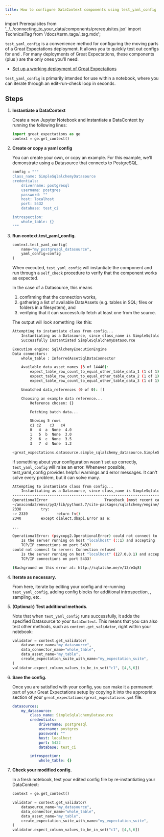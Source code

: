 ```yaml
---
title: How to configure DataContext components using test_yaml_config
---
```

import Prerequisites from '../../connecting_to_your_data/components/prerequisites.jsx'
import TechnicalTag from '/docs/term_tags/_tag.mdx';

``test_yaml_config`` is a convenience method for configuring the moving parts of a Great Expectations deployment. It allows you to quickly test out configs for <TechnicalTag relative="../../../" tag="datasource" text="Datasources" /> and <TechnicalTag relative="../../../" tag="store" text="Stores" />. For many deployments of Great Expectations, these components (plus <TechnicalTag relative="../../../" tag="expectation" text="Expectations" />) are the only ones you'll need.

<Prerequisites>

- [Set up a working deployment of Great Expectations](../../../tutorials/getting_started/intro.md)

</Prerequisites>

``test_yaml_config`` is primarily intended for use within a notebook, where you can iterate through an edit-run-check loop in seconds.

Steps
-----

1. **Instantiate a DataContext**

    Create a new Jupyter Notebook and instantiate a DataContext by running the following lines:

    ```python
    import great_expectations as ge
    context = ge.get_context()
    ```

2. **Create or copy a yaml config**

    You can create your own, or copy an example. For this example, we'll demonstrate using a Datasource that connects to PostgreSQL.

    ```python
    config = """
    class_name: SimpleSqlalchemyDatasource
    credentials:
        drivername: postgresql
        username: postgres
        password: ""
        host: localhost
        port: 5432
        database: test_ci

    introspection:
        whole_table: {}
    """
    ```

3. **Run context.test_yaml_config.**

    ```python
    context.test_yaml_config(
        name="my_postgresql_datasource",
        yaml_config=config
    )
    ```

    When executed, ``test_yaml_config`` will instantiate the component and run through a ``self_check`` procedure to verify that the component works as expected.
    
    In the case of a Datasource, this means

    1. confirming that the connection works,
    2. gathering a list of available DataAssets (e.g. tables in SQL; files or folders in a filesystem), and
    3. verifying that it can successfully fetch at least one <TechnicalTag relative="../../../" tag="batch" text="Batch" /> from the source.

    The output will look something like this:

    ```bash
    Attempting to instantiate class from config...
        Instantiating as a Datasource, since class_name is SimpleSqlalchemyDatasource
        Successfully instantiated SimpleSqlalchemyDatasource

    Execution engine: SqlAlchemyExecutionEngine
    Data connectors:
        whole_table : InferredAssetSqlDataConnector

        Available data_asset_names (3 of 14440):
            expect_table_row_count_to_equal_other_table_data_1 (1 of 1): [{}]
            expect_table_row_count_to_equal_other_table_data_2 (1 of 1): [{}]
            expect_table_row_count_to_equal_other_table_data_3 (1 of 1): [{}]

        Unmatched data_references (0 of 0): []

        Choosing an example data reference...
            Reference chosen: {}

            Fetching batch data...

            Showing 5 rows
            c1 c2    c3   c4
            0   4  a  None  4.0
            1   5  b  None  3.0
            2   6  c  None  3.5
            3   7  d  None  1.2

    <great_expectations.datasource.simple_sqlalchemy_datasource.SimpleSqlalchemyDatasource at 0x12c1e4d50>
    ```

    If something about your configuration wasn't set up correctly, ``test_yaml_config`` will raise an error.  Whenever possible, test_yaml_config provides helpful warnings and error messages. It can't solve every problem, but it can solve many.

    ```bash
    Attempting to instantiate class from config...
        Instantiating as a Datasource, since class_name is SimpleSqlalchemyDatasource
    ---------------------------------------------------------------------------
    OperationalError                          Traceback (most recent call last)
    ~/anaconda2/envs/py3/lib/python3.7/site-packages/sqlalchemy/engine/base.py in _wrap_pool_connect(self, fn, connection)
    2338         try:
    -> 2339             return fn()
    2340         except dialect.dbapi.Error as e:

    ...

    OperationalError: (psycopg2.OperationalError) could not connect to server: Connection refused
        Is the server running on host "localhost" (::1) and accepting
        TCP/IP connections on port 5433?
    could not connect to server: Connection refused
        Is the server running on host "localhost" (127.0.0.1) and accepting
        TCP/IP connections on port 5433?

    (Background on this error at: http://sqlalche.me/e/13/e3q8)
    ```

4. **Iterate as necessary.**

    From here, iterate by editing your config and re-running ``test_yaml_config``, adding config blocks for additional introspection, <TechnicalTag relative="../../../" tag="data_asset" text="Data Assets" />, sampling, etc.

5. **(Optional:) Test additional methods.**

    Note that when ``test_yaml_config`` runs successfully, it adds the specified Datasource to your `DataContext`. This means that you can also test other methods, such as ``context.get_validator``, right within your notebook:

    ```python
    validator = context.get_validator(
        datasource_name="my_datasource",
        data_connector_name="whole_table",
        data_asset_name="my_table",
        create_expectation_suite_with_name="my_expectation_suite",
    )
    validator.expect_column_values_to_be_in_set("c1", [4,5,6])
    ```

6. **Save the config.**

    Once you are satisfied with your config, you can make it a permanent part of your Great Expectations setup by copying it into the appropriate section of your ``great_expectations/great_expectations.yml`` file.

    ```yaml
    datasources:
        my_datasource:
            class_name: SimpleSqlalchemyDatasource
            credentials:
                drivername: postgresql
                username: postgres
                password: ""
                host: localhost
                port: 5432
                database: test_ci

            introspection:
                whole_table: {}
    ```

7. **Check your modified config.**

    In a fresh notebook, test your edited config file by re-instantiating your DataContext:

    ```python
    context = ge.get_context()

    validator = context.get_validator(
        datasource_name="my_datasource",
        data_connector_name="whole_table",
        data_asset_name="my_table",
        create_expectation_suite_with_name="my_expectation_suite",
    )
    validator.expect_column_values_to_be_in_set("c1", [4,5,6])
    ```

